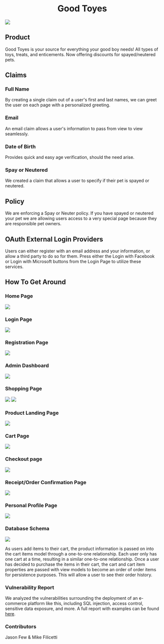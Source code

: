 <h1 align="center">Good Toyes</h1>
<img src="/Assets/dog-2.jpg") >

<h2>Product</h2>

Good Toyes is your source for everything your good boy needs! All types of toys, treats, and enticements. Now offering discounts for spayed/neutered pets.

<h2>Claims</h2>

<h3>Full Name</h3>
By creating a single claim out of a user's first and last names, we can greet the user on each page with a personalized greeting.

<h3>Email</h3>
An email claim allows a user's information to pass from view to view seamlessly.

<h3>Date of Birth</h3>
Provides quick and easy age verification, should the need arise.

<h3>Spay or Neutered</h3>
We created a claim that allows a user to specify if their pet is spayed or neutered.


<h2>Policy</h2>
We are enforcing a Spay or Neuter policy.  If you have spayed or neutered your pet we are allowing users access to a very special page because they are responsible pet owners.


<h2>OAuth External Login Providers</h2>

Users can either register with an email address and your information, or allow a third party to do so for them. Press either the Login with Facebook or Login with Microsoft buttons from the Login Page to utilize these services.


<h2>How To Get Around</h2>

<h3>Home Page</h2>
<img src="/Assets/ecom/home.PNG" >

<h3>Login Page</h2>
<img src="/Assets/ecom/login.PNG" >

<h3>Registration Page</h2>
<img src="/Assets/ecom/register.PNG" >

<h3>Admin Dashboard</h3>
<img src="/Assets/ecom/admin.PNG" >

<h3>Shopping Page</h2>
<img src="/Assets/ecom/shop1.PNG" >
<img src="/Assets/ecom/shop2.PNG" >

<h3>Product Landing Page</h2>
<img src="/Assets/ecom/product.PNG" >

<h3>Cart Page</h2>
<img src="/Assets/ecom/cart.PNG" >

<h3>Checkout page</h2>
<img src="/Assets/ecom/checkout.PNG" >

<h3>Receipt/Order Confirmation Page</h2>
<img src="/Assets/ecom/receipt.PNG" >

<h3>Personal Profile Page</h2>
<img src="/Assets/ecom/profile.PNG" >


<h3>Database Schema</h2>
<img src="/Assets/goodtoyes_db_schema.PNG" >

As users add items to their cart, the product information is passed on into the cart items model through a one-to-one relationship. Each user only has one cart at a time, resulting in a similar one-to-one relationship. Once a user has decided to purchase the items in their cart, the cart and cart item properties are passed with view models to become an order of order items for persistence purposes. This will allow a user to see their order history.


<h3>Vulnerability Report</h3>
We analyzed the vulnerabilities surrounding the deployment of an e-commerce platform like this, including SQL injection, access control, sensitive data exposure, and more. A full report with examples can be found <a href="/vulnerability-report.md">here</a>.


<h3>Contributors</h3>
Jason Few & Mike Filicetti
